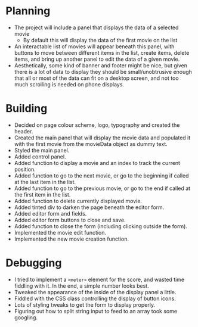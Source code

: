 # Planning
- The project will include a panel that displays the data of a selected movie
    - By default this will display the data of the first movie on the list
- An interactable list of movies will appear beneath this panel, with buttons to move between different items in the list, create items, delete items, and bring up another panel to edit the data of a given movie.
- Aesthetically, some kind of banner and footer might be nice, but given there is a lot of data to display they should be small/unobtrusive enough that all or most of the data can fit on a desktop screen, and not too much scrolling is needed on phone displays.
# Building
- Decided on page colour scheme, logo, typography and created the header.
- Created the main panel that will display the movie data and populated it with the first movie from the movieData object as dummy text.
- Styled the main panel.
- Added control panel.
- Added function to display a movie and an index to track the current position.
- Added function to go to the next movie, or go to the beginning if called at the last item in the list.
- Added function to go to the previous movie, or go to the end if called at the first item in the list.
- Added function to delete currently displayed movie.
- Added tinted div to darken the page beneath the editor form.
- Added editor form and fields.
- Added editor form buttons to close and save.
- Added function to close the form (including clicking outside the form).
- Implemented the movie edit function.
- Implemented the new movie creation function.
# Debugging
- I tried to implement a `<meter>` element for the score, and wasted time fiddling with it. In the end, a simple number looks best.
- Tweaked the appearance of the inside of the display panel a little.
- Fiddled with the CSS class controlling the display of button icons.
- Lots of styling tweaks to get the form to display properly.
- Figuring out how to split string input to feed to an array took some googling.